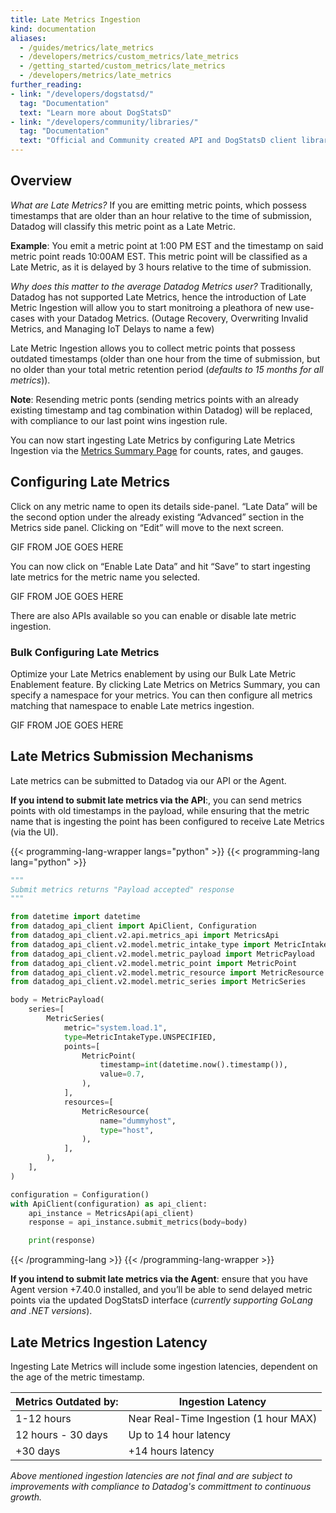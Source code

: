 ```yaml
---
title: Late Metrics Ingestion
kind: documentation
aliases:
  - /guides/metrics/late_metrics
  - /developers/metrics/custom_metrics/late_metrics
  - /getting_started/custom_metrics/late_metrics
  - /developers/metrics/late_metrics
further_reading:
- link: "/developers/dogstatsd/"
  tag: "Documentation"
  text: "Learn more about DogStatsD"
- link: "/developers/community/libraries/"
  tag: "Documentation"
  text: "Official and Community created API and DogStatsD client libraries"
---
```


## Overview

*What are Late Metrics?* If you are emitting metric points, which possess timestamps that are older than an hour relative to the time of submission, Datadog will classify this metric point as a Late Metric. 

**Example**: You emit a metric point at 1:00 PM EST and the timestamp on said metric point reads 10:00AM EST. This metric point will be classified as a Late Metric, as it is delayed by 3 hours relative to the time of submission. 

*Why does this matter to the average Datadog Metrics user?* Traditionally, Datadog has not supported Late Metrics, hence the introduction of Late Metric Ingestion will allow you to start monitroing a pleathora of new use-cases with your Datadog Metrics. (Outage Recovery, Overwriting Invalid Metrics, and Managing IoT Delays to name a few)

Late Metric Ingestion allows you to collect metric points that possess outdated timestamps (older than one hour from the time of submission, but no older than your total metric retention period (*defaults to 15 months for all metrics*)). 

**Note**: Resending metric ponts (sending metrics points with an already existing timestamp and tag combination within Datadog) will be replaced, with compliance to our last point wins ingestion rule.

You can now start ingesting Late Metrics by configuring Late Metrics Ingestion via the [Metrics Summary Page][1] for counts, rates, and gauges.

## Configuring Late Metrics

Click on any metric name to open its details side-panel. “Late Data” will be the second option under the already existing “Advanced” section in the Metrics side panel. Clicking on “Edit” will move to the next screen. 

GIF FROM JOE GOES HERE

You can now click on “Enable Late Data” and hit “Save” to start ingesting late metrics for the metric name you selected.

GIF FROM JOE GOES HERE

There are also APIs available so you can enable or disable late metric ingestion.

### Bulk Configuring Late Metrics

Optimize your Late Metrics enablement by using our Bulk Late Metric Enablement feature. By clicking Late Metrics on Metrics Summary, you can specify a namespace for your metrics. You can then configure all metrics matching that namespace to enable Late metrics ingestion.

GIF FROM JOE GOES HERE

## Late Metrics Submission Mechanisms

Late metrics can be submitted to Datadog via our API or the Agent. 

**If you intend to submit late metrics via the API**:, you can send metrics points with old timestamps in the payload, while ensuring that the metric name that is ingesting the point has been configured to receive Late Metrics (via the UI). 



{{< programming-lang-wrapper langs="python" >}}
{{< programming-lang lang="python" >}}
```python
"""
Submit metrics returns "Payload accepted" response
"""

from datetime import datetime
from datadog_api_client import ApiClient, Configuration
from datadog_api_client.v2.api.metrics_api import MetricsApi
from datadog_api_client.v2.model.metric_intake_type import MetricIntakeType
from datadog_api_client.v2.model.metric_payload import MetricPayload
from datadog_api_client.v2.model.metric_point import MetricPoint
from datadog_api_client.v2.model.metric_resource import MetricResource
from datadog_api_client.v2.model.metric_series import MetricSeries

body = MetricPayload(
    series=[
        MetricSeries(
            metric="system.load.1",
            type=MetricIntakeType.UNSPECIFIED,
            points=[
                MetricPoint(
                    timestamp=int(datetime.now().timestamp()),
                    value=0.7,
                ),
            ],
            resources=[
                MetricResource(
                    name="dummyhost",
                    type="host",
                ),
            ],
        ),
    ],
)

configuration = Configuration()
with ApiClient(configuration) as api_client:
    api_instance = MetricsApi(api_client)
    response = api_instance.submit_metrics(body=body)

    print(response)
```
{{< /programming-lang >}}
{{< /programming-lang-wrapper >}}







**If you intend to submit late metrics via the Agent**:  ensure that you have Agent version +7.40.0 installed, and you’ll be able to send delayed metric points via the updated DogStatsD interface (*currently supporting GoLang and .NET versions*). 

## Late Metrics Ingestion Latency

Ingesting Late Metrics will include some ingestion latencies, dependent on the age of the metric timestamp. 

| Metrics Outdated by: | Ingestion Latency                     |
|----------------------|---------------------------------------|
| 1-12 hours           | Near Real-Time Ingestion (1 hour MAX) |
| 12 hours - 30 days   | Up to 14 hour latency                 |
| +30 days             | +14 hours latency                     |

*Above mentioned ingestion latencies are not final and are subject to improvements with compliance to Datadog's committment to continuous growth.*

[1]: /metrics/summary/
[2]: /metrics/#submit-metrics